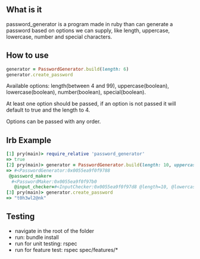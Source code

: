 ## What is it
password_generator is a program made in ruby than can generate a password based on options we can supply, like length, uppercase, lowercase, number and special characters.

## How to use
```ruby
generator = PasswordGenerator.build(length: 6)
generator.create_password
```
Available options: length(between 4 and 99), uppercase(boolean), lowercase(boolean), number(boolean), special(boolean).

At least one option should be passed, if an option is not passed it will default to true and the length to 4.

Options can be passed with any order.

## Irb Example
```ruby
[1] pry(main)> require_relative 'password_generator'
=> true
[2] pry(main)> generator = PasswordGenerator.build(length: 10, uppercase: false)
=> #<PasswordGenerator:0x0055ea9f0f9788
 @password_maker=
  #<PasswordMaker:0x0055ea9f0f97b0
   @input_checker=#<InputChecker:0x0055ea9f0f97d8 @length=10, @lowercase=true, @number=true, @special=true, @uppercase=false>>>
[3] pry(main)> generator.create_password
=> "t0h3wl2@nk"
```

## Testing
* navigate in the root of the folder
* run: bundle install
* run for unit testing: rspec
* run for feature test: rspec spec/features/*
